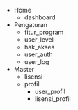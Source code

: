 <ul>
    <li>
        Home
        <ul>
            <li>dashboard</li>
        </ul>
    </li>
    <li>
        Pengaturan
        <ul>
            <li>fitur_program</li>
            <li>user_level</li>
            <li>hak_akses</li>
            <li>user_auth</li>
            <li>user_log</li>
        </ul>
    </li>
    <li>
        Master
        <ul>
            <li>lisensi</li>
            <li>
                profil
                <ul>
                    <li>user_profil</li>
                    <li>lisensi_profil</li>
                </ul>
            </li>
        </ul>
    </li>
</ul>
